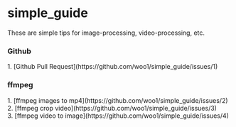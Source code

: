 # simple_guide
These are simple tips for image-processing, video-processing, etc.<br>
<h3>Github</h3>
1. [Github Pull Request](https://github.com/woo1/simple_guide/issues/1) <br>

<h3>ffmpeg</h3>
1. [ffmpeg images to mp4](https://github.com/woo1/simple_guide/issues/2) <br>
2. [ffmpeg crop video](https://github.com/woo1/simple_guide/issues/3) <br>
3. [ffmpeg video to image](https://github.com/woo1/simple_guide/issues/4) <br>
